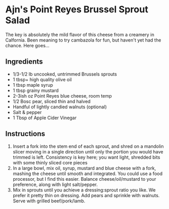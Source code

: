# Ajn's Point Reyes Brussel Sprout Salad

The key is absolutely the mild flavor of this cheese from a creamery in
Calfornia. Been meaning to try cambazola for fun, but haven't yet had
the chance. Here goes...

## Ingredients

- 1/3-1/2 lb uncooked, untrimmed Brussels sprouts
- 1 tbsp+ high quality olive oil
- 1 tbsp maple syrup
- 1 tbsp grainy mustard
- 2-3ish oz Point Reyes blue cheese, room temp
- 1/2 Bosc pear, sliced thin and halved
- Handful of lightly candied walnuts (optional)
- Salt & pepper
- 1 Tbsp of Apple Cider Vinegar

## Instructions

1. Insert a fork into the stem end of each sprout, and shred on a
 mandolin slicer moving in a single direction until only the portion
 you would have trimmed is left. Consistency is key here; you want
 light, shredded bits with some thinly sliced core pieces
2. In a large bowl, mix oil, syrup, mustard and blue cheese with a
 fork, mashing the cheese until smooth and integrated. You could use
 a food processor, but I find this easier. Balance cheese/oil/mustard
 to your preference, along with light salt/pepper.
3. Mix in sprouts until you achieve a dressing:sprout ratio you like.
 We prefer it pretty thin on dressing. Add pears and sprinkle with
 walnuts. Serve with grilled beef/pork/lamb.
